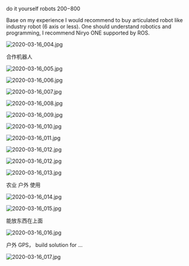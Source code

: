 do it yourself robots $200-$800

Base on my experience I would recommend to buy articulated robot like industry robot (6 axis or less). One should understand robotics and programming, I recommend Niryo ONE supported by ROS.

![2020-03-16_004.jpg](https://gitee.com/gdhu/testtingop/raw/master/2020-03-16_004.jpg)

合作机器人

![2020-03-16_005.jpg](https://gitee.com/gdhu/testtingop/raw/master/2020-03-16_005.jpg)



![2020-03-16_006.jpg](https://gitee.com/gdhu/testtingop/raw/master/2020-03-16_006.jpg)

![2020-03-16_007.jpg](https://gitee.com/gdhu/testtingop/raw/master/2020-03-16_007.jpg)



![2020-03-16_008.jpg](https://gitee.com/gdhu/testtingop/raw/master/2020-03-16_008.jpg)

![2020-03-16_009.jpg](https://gitee.com/gdhu/testtingop/raw/master/2020-03-16_009.jpg)

![2020-03-16_010.jpg](https://gitee.com/gdhu/testtingop/raw/master/2020-03-16_010.jpg)

![2020-03-16_011.jpg](https://gitee.com/gdhu/testtingop/raw/master/2020-03-16_011.jpg)

![2020-03-16_012.jpg](https://gitee.com/gdhu/testtingop/raw/master/2020-03-16_012.jpg)

![2020-03-16_012.jpg](https://gitee.com/gdhu/testtingop/raw/master/2020-03-16_012.jpg)

![2020-03-16_013.jpg](https://gitee.com/gdhu/testtingop/raw/master/2020-03-16_013.jpg)

农业 户外 使用

![2020-03-16_014.jpg](https://gitee.com/gdhu/testtingop/raw/master/2020-03-16_014.jpg)

![2020-03-16_015.jpg](https://gitee.com/gdhu/testtingop/raw/master/2020-03-16_015.jpg)

能放东西在上面

![2020-03-16_016.jpg](https://gitee.com/gdhu/testtingop/raw/master/2020-03-16_016.jpg)

户外 GPS， build solution for ...

![2020-03-16_017.jpg](https://gitee.com/gdhu/testtingop/raw/master/2020-03-16_017.jpg)

